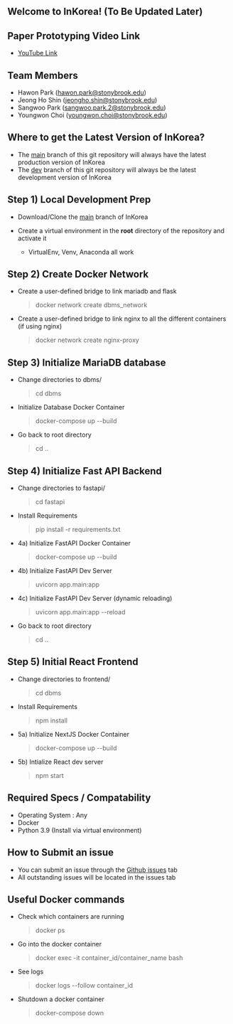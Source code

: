 ## Welcome to InKorea! (To Be Updated Later)

## Paper Prototyping Video Link
- [YouTube Link](https://youtu.be/tCOShCInpdI)


## Team Members
- Hawon Park (hawon.park@stonybrook.edu)
- Jeong Ho Shin (jeongho.shin@stonybrook.edu)
- Sangwoo Park (sangwoo.park.2@stonybrook.edu)
- Youngwon Choi (youngwon.choi@stonybrook.edu)

## Where to get the Latest Version of InKorea?
- The [main](https://github.com/hawonp/InKorea) branch of this git repository will always have the latest production version of InKorea
- The [dev](https://github.com/hawonp/InKorea/tree/dev) branch of this git repository will always be the latest development version of InKorea

## Step 1) Local Development Prep
- Download/Clone the [main](https://github.com/hawonp/InKorea) branch of InKorea

- Create a virtual environment in the **root** directory of the repository and activate it
  - VirtualEnv, Venv, Anaconda all work
## Step 2) Create Docker Network
- Create a user-defined bridge to link mariadb and flask
  > docker network create dbms_network
- Create a user-defined bridge to link nginx to all the different containers (if using nginx)
  > docker network create nginx-proxy
## Step 3) Initialize MariaDB database
- Change directories to dbms/
  > cd dbms

- Initialize Database Docker Container
  > docker-compose up --build

- Go back to root directory
  > cd ..

## Step 4) Initialize Fast API Backend
- Change directories to fastapi/
  > cd fastapi

- Install Requirements
  > pip install -r requirements.txt

- 4a) Initialize FastAPI Docker Container
  > docker-compose up --build

- 4b) Initialize FastAPI Dev Server
  > uvicorn app.main:app

- 4c) Initialize FastAPI Dev Server (dynamic reloading)
  > uvicorn app.main:app --reload

- Go back to root directory
  > cd ..

## Step 5) Initial React Frontend
- Change directories to frontend/
  > cd dbms

- Install Requirements
  > npm install

- 5a) Initialize NextJS Docker Container
  > docker-compose up --build

- 5b) Intialize React dev server
  > npm start

## Required Specs / Compatability
 - Operating System : Any
 - Docker
 - Python 3.9 (Install via virtual environment)

## How to Submit an issue
 - You can submit an issue through the [Github issues](https://github.com/hawonp/InKorea/issues) tab
 - All outstanding issues will be located in the issues tab

## Useful Docker commands
 - Check which containers are running
    > docker ps

 - Go into the docker container
    > docker exec -it container_id/container_name bash

 - See logs
    > docker logs --follow container_id

 - Shutdown a docker container
    > docker-compose down

